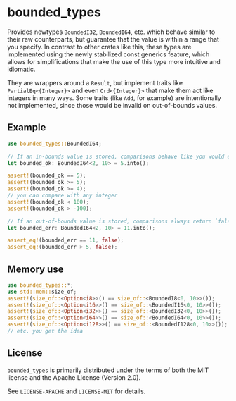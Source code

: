 # bounded_types

Provides newtypes `BoundedI32`, `BoundedI64`, etc. which behave similar to their raw counterparts, but guarantee that the value is within a range that you specify.
In contrast to other crates like this, these types are implemented using the newly stabilized const generics feature, which allows for simplifications that make the use of this type more intuitive and idiomatic.

They are wrappers around a `Result`, but implement traits like `PartialEq<{Integer}>` and even `Ord<{Integer}>` that make them act like integers in many ways. Some traits (like `Add`, for example) are intentionally not implemented, since those would be invalid on out-of-bounds values.

## Example

 ```rust
use bounded_types::BoundedI64;

// If an in-bounds value is stored, comparisons behave like you would expect.
let bounded_ok: BoundedI64<2, 10> = 5.into();

assert!(bounded_ok == 5);
assert!(bounded_ok >= 5);
assert!(bounded_ok >= 4);
// you can compare with any integer
assert!(bounded_ok < 100);
assert!(bounded_ok > -100);

// If an out-of-bounds value is stored, comparisons always return `false`
let bounded_err: BoundedI64<2, 10> = 11.into();

assert_eq!(bounded_err == 11, false);
assert_eq!(bounded_err > 5, false);
```

## Memory use

```rust
use bounded_types::*;
use std::mem::size_of;
assert!(size_of::<Option<i8>>() == size_of::<BoundedI8<0, 10>>());
assert!(size_of::<Option<i16>>() == size_of::<BoundedI16<0, 10>>());
assert!(size_of::<Option<i32>>() == size_of::<BoundedI32<0, 10>>());
assert!(size_of::<Option<i64>>() == size_of::<BoundedI64<0, 10>>());
assert!(size_of::<Option<i128>>() == size_of::<BoundedI128<0, 10>>());
// etc. you get the idea
```

## License

`bounded_types` is primarily distributed under the terms of both the MIT license and the Apache License (Version 2.0).

See `LICENSE-APACHE` and `LICENSE-MIT` for details.